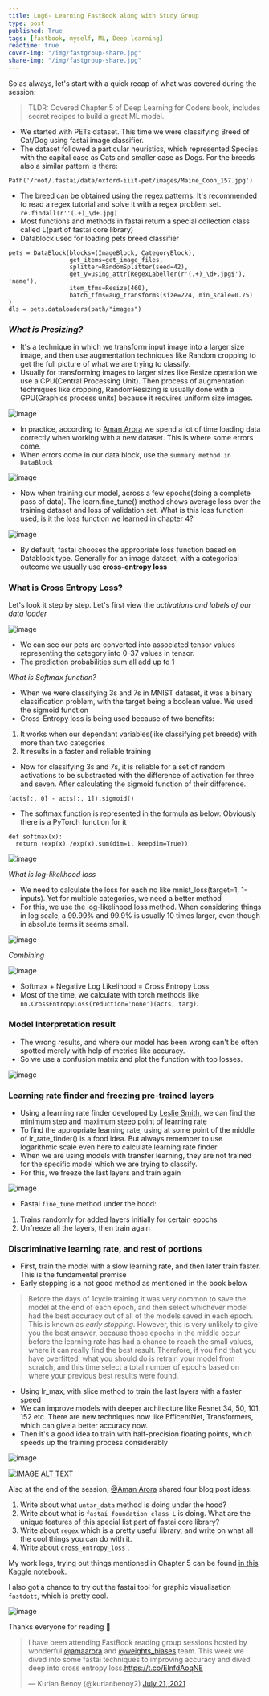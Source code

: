 ```yaml
---
title: Log6- Learning FastBook along with Study Group
type: post
published: True
tags: [fastbook, myself, ML, Deep learning]
readtime: true
cover-img: "/img/fastgroup-share.jpg"
share-img: "/img/fastgroup-share.jpg"
---
```


So as always, let's start with a quick recap of what was covered during the session:

> TLDR: Covered Chapter 5 of Deep Learning for Coders book, includes secret recipes to build a great ML model.

- We started with PETs dataset. This time we were classifying Breed of Cat/Dog using fastai image classifier.
- The dataset followed a particular heuristics, which represented Species with the capital case as Cats and smaller case as Dogs. For the breeds also a similar pattern is there:

`Path('/root/.fastai/data/oxford-iiit-pet/images/Maine_Coon_157.jpg')`
- The breed can be obtained using the regex patterns. It's recommended to read a regex tutorial and solve it with a regex problem set.
`re.findall(r''(.+)_\d+.jpg)`
- Most functions and methods in fastai return a special collection class called L(part of fastai core library)
- Datablock used for loading pets breed classifier
```
pets = DataBlock(blocks=(ImageBlock, CategoryBlock),
                 get_items=get_image_files,
                 splitter=RandomSplitter(seed=42),
                 get_y=using_attr(RegexLabeller(r'(.+)_\d+.jpg$'), 'name'),
                 item_tfms=Resize(460),
                 batch_tfms=aug_transforms(size=224, min_scale=0.75)
)
dls = pets.dataloaders(path/"images")
```

### *What is Presizing?*

- It's a technique in which we transform input image into a larger size image, and then use augmentation techniques like Random cropping to get the full picture of what we are trying to classify.
- Usually for transforming images to larger sizes like Resize operation we use a CPU(Central Processing Unit). Then process of augmentation techniques like cropping,
RandomResizing is usually done with a GPU(Graphics process units) because it requires uniform size images.

![image](https://user-images.githubusercontent.com/24592806/126095655-33e269f0-2841-472c-aedc-39489bc34cf3.png)

- In practice, according to [Aman Arora](https://wandb.ai/aarora) we spend a lot of time loading data correctly when working with a new dataset. This is
where some errors come. 
- When errors come in our data block, use the `summary method in DataBlock`

![image](https://user-images.githubusercontent.com/24592806/126096059-a4570b1d-853a-44a4-b211-85e8924cdb70.png)

- Now when training our model, across a few epochs(doing a complete pass of data). The learn.fine_tune() method shows average loss over the training
dataset and loss of validation set. What is this loss function used, is it the loss function we learned in chapter 4?

![image](https://user-images.githubusercontent.com/24592806/126096364-f189e555-f125-400b-8648-890fb8e125f2.png)

- By default, fastai chooses the appropriate loss function based on Datablock type. Generally for an image dataset, with a categorical outcome we usually use
**cross-entropy loss**

### What is Cross Entropy Loss?

Let's look it step by step. Let's first view the *activations and labels of  our data loader*

![image](https://user-images.githubusercontent.com/24592806/126096724-3220e5f0-27ba-458f-8980-fa7c72a55ccd.png)

- We can see our pets are converted into associated tensor values representing the category into 0-37 values in tensor.
- The prediction probabilities sum all add up to 1

*What is Softmax  function?*

- When we were classifying 3s and 7s in MNIST dataset, it was a binary classification problem, with the target being a boolean value. We used the sigmoid function
- Cross-Entropy loss is being used because of two benefits:

1. It works when our dependant variables(like classifying pet breeds) with more than two categories
2. It results in a faster and reliable training 

- Now for classifying 3s and 7s, it is reliable for a set of random activations to be substracted with the difference of activation for three and seven.
After calculating the sigmoid function of their difference.

`(acts[:, 0] - acts[:, 1]).sigmoid()`

- The softmax function is represented in the formula as below. Obviously there is a PyTorch function for it

```
def softmax(x):
  return (exp(x) /exp(x).sum(dim=1, keepdim=True))
```

![image](https://user-images.githubusercontent.com/24592806/126097349-af9247e6-5461-4562-99c6-c2191783853d.png)

*What is log-likelihood loss*

- We need to calculate the loss for each no like mnist_loss(target=1, 1-inputs). Yet for multiple categories, we need a better method
- For this, we use the log-likelihood loss method. When considering things in log scale, a 99.99% and 99.9% is usually 10 times larger, even though in absolute terms it seems small.

![image](https://user-images.githubusercontent.com/24592806/126097580-613dcdaa-6628-4b69-8c9b-b08163b01078.png)

*Combining*

![image](https://user-images.githubusercontent.com/24592806/126097634-9f150ecf-b77b-4a60-af68-0fdfc0382fe7.png)

- Softmax + Negative Log Likelihood = Cross Entropy Loss
- Most of the time, we calculate with torch methods like `nn.CrossEntropyLoss(reduction='none')(acts, targ)`.

### Model Interpretation result

- The wrong results, and where our model has been wrong can't be often spotted merely with help of metrics like accuracy.
- So we use a confusion matrix and plot the function with top losses.

![image](https://user-images.githubusercontent.com/24592806/126098073-5a3a8e9f-5a79-4d9e-a4ca-52bcb24d0adb.png)

### Learning rate finder and freezing pre-trained layers

- Using a learning rate finder developed by [Leslie Smith](https://arxiv.org/abs/1803.09820), we can find the minimum step and maximum steep point of learning rate
- To find the appropriate learning rate, using at some point of the middle of lr_rate_finder() is a food idea. But always remember to use logarithmic
scale even here to calculate learning rate finder
- When we are using models with transfer learning, they are not trained for the specific model which we are trying to classify.
- For this, we freeze the last layers and train again

![image](https://user-images.githubusercontent.com/24592806/126098417-536b1069-a3df-468d-8859-cbf42ebd7317.png)

- Fastai `fine_tune` method under the hood:

1. Trains randomly for added layers initially for certain epochs
2. Unfreeze all the layers, then train again

### Discriminative learning rate, and rest of portions

- First, train the model with a slow learning rate, and then later train faster. This is the fundamental premise
- Early stopping is a not good method as mentioned in the book below

> Before the days of 1cycle training it was very common to save the model at the end of each epoch, and then select whichever model had the best accuracy out of all of the 
> models saved in each epoch. This is known as *early stopping*. However, this is very unlikely to give you the best answer, because those epochs in the middle occur before the 
> learning rate has had a chance to reach the small values, where it can really find the best result. Therefore, if you find that you have overfitted, what you should do 
> is retrain your model from scratch, and this time select a total number of epochs based on where your previous best results were found.

- Using lr_max, with slice method to train the last layers with a faster speed
- We can improve models with deeper architecture like Resnet 34, 50, 101, 152 etc. There are new techniques now like EfficentNet, Transformers, which can give a better accuracy now.
- Then it's a good idea to train with half-precision floating points, which speeds up the training process considerably

![image](https://user-images.githubusercontent.com/24592806/126098914-56e1d5de-359c-479e-8344-8333f32e6c79.png)


[![IMAGE ALT TEXT](http://img.youtube.com/vi/bvtr_1TN6MI/0.jpg)](https://youtu.be/bvtr_1TN6MI "Session Recordings of Week 6")



Also at the end of the session,  [@Aman Arora](https://github.com/amaarora) shared four blog post ideas:

1. Write about what `untar_data` method is doing under the hood?
2. Write about what is `fastai foundation class L` is doing. What are the unique features of this special list part of fastai core library?
3. Write about `regex` which is a pretty useful library, and write on what all the cool things you can do with it.
4. Write about `cross_entropy_loss` .

My work logs, trying out things mentioned in Chapter 5 can be found [in this Kaggle notebook](https://www.kaggle.com/kurianbenoy/fastbook-ch5/).

I also got a chance to try out the fastai tool for graphic visualisation `fastdott`, which is pretty cool.

![image](https://user-images.githubusercontent.com/24592806/126546857-c784e73d-f67c-4013-ad51-ebfe4ae03c6b.png)

Thanks everyone for reading 🙏

<blockquote class="twitter-tweet"><p lang="en" dir="ltr">I have been attending FastBook reading group sessions hosted by wonderful <a href="https://twitter.com/amaarora?ref_src=twsrc%5Etfw">@amaarora</a> and <a href="https://twitter.com/weights_biases?ref_src=twsrc%5Etfw">@weights_biases</a> team. This week we dived into some fastai techniques to improving accuracy and dived deep into cross entropy loss.<a href="https://t.co/ElnfdAoqNE">https://t.co/ElnfdAoqNE</a></p>&mdash; Kurian Benoy (@kurianbenoy2) <a href="https://twitter.com/kurianbenoy2/status/1417928171870064641?ref_src=twsrc%5Etfw">July 21, 2021</a></blockquote> <script async src="https://platform.twitter.com/widgets.js" charset="utf-8"></script>
